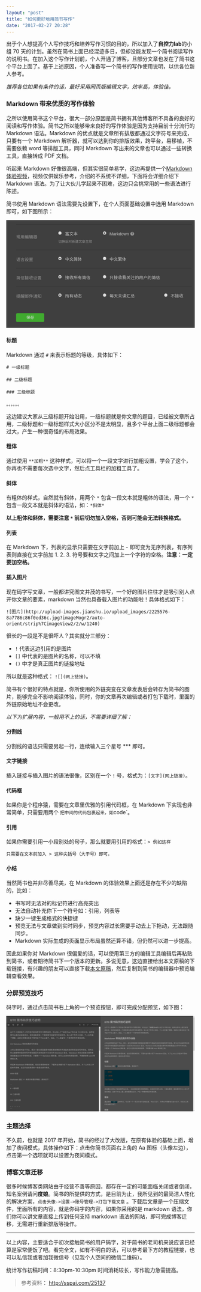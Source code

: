 ```yaml
---
layout: "post"
title: "如何更好地用简书写作"
date: "2017-02-27 20:28"
---
```


出于个人想提高个人写作技巧和培养写作习惯的目的，所以加入了**自控力lab**的小组 70 天的计划。虽然在简书上面已经混迹多日，但却没能发现一个简书阅读写作的说明书。在加入这个写作计划前，个人开通了博客，且部分文章也发在了简书这个平台上面了。基于上述原因，个人准备写一个简书的写作使用说明，以供各位新人参考。

*推荐各位如果有条件的话，最好采用网页版编辑文字，效率高，体验佳。*

### Markdown 带来优质的写作体验

之所以使用简书这个平台，很大一部分原因是简书拥有其他博客所不具备的良好的阅读和写作体验。简书之所以能够带来良好的写作体验是因为支持目前十分流行的 Markdown 语法。Markdown 的优点就是文章所有排版都通过文字符号来完成，只要有一个 Markdown 解析器，就可以达到你的排版效果，跨平台，易移植，不需要依赖 word 等排版工具，同时 Markdown 写出来的文章也可以通过一些转换工具，直接转成 PDF 文档。

听起来 Markdown 好像很高端，但其实很简单易学，这边再提供一个[Markdown体验视频](http://www.zealer.com/post/725.html)，视频仅供娱乐参考，介绍的不系统不详细，下面将会详细介绍下 Markdown 语法。为了让大伙儿学起来不困难，这边只会挑常用的一些语法进行陈述。

简书使用 Markdown 语法需要先设置下，在个人页面基础设置中选用 Markdown 即可，如下图所示：

![设置](https://raw.githubusercontent.com/noparkinghere/noparkinghere.github.io/master/img//2017-02-27-如何更好地用简书写作/1.png)

<!-- more -->

#### 标题 

Markdown 通过 `#` 来表示标题的等级，具体如下：

```
# 一级标题

## 二级标题

### 三级标题

。。。。。。
```

这边建议大家从三级标题开始沿用，一级标题就是你文章的题目，已经被文章所占用，二级标题和一级标题样式大小区分不是太明显，且多个平台上面二级标题都会过大，产生一种很奇怪的布局效果。

#### 粗体

通过使用 `**加粗**` 这种样式，可以将一个一段文字进行加粗设置，学会了这个，你再也不需要每次选中文字，然后点工具栏的加粗工具了。

#### 斜体

有粗体的样式，自然就有斜体，用两个 `*` 包含一段文本就是粗体的语法，用一个 `*` 包含一段文本就是斜体的语法，如：`*斜体*`

**以上粗体和斜体，需要注意 `*` 前后切勿加入空格，否则可能会无法转换格式。**

#### 列表

在 Markdown 下，列表的显示只需要在文字前加上 - 即可变为无序列表，有序列表则直接在文字前加 1. 2. 3. 符号要和文字之间加上一个字符的空格。**注意：一定要加空格。**

#### 插入图片

现在码字写文章，一般都讲究图文并茂的书写，一个好的图片往往才是吸引别人点开你文章的要素，markdown 当然也具备载入图片的功能啦！具体格式如下：

```
![图片](http://upload-images.jianshu.io/upload_images/2225576-8a7786c86f0ed36c.jpg?imageMogr2/auto-orient/strip%7CimageView2/2/w/1240)
```
很长的一段是不是很吓人？其实就分三部分：
- `!` 代表这边引用的是图片
- `[]` 中代表的是图片的名称，可以不填
- `()` 中才是真正图片的链接地址

所以就是这种格式： `![](网上链接)`。

简书有个很好的特点就是，你所使用的外链突变在文章发表后会转存为简书的图片，能够完全不影响阅读体验，同时，你的文章再次编辑或者打包下载时，里面的外链原始地址不会更改。

*以下为扩展内容，一般用不上的话，不需要详细了解：*

#### 分割线

分割线的语法只需要另起一行，连续输入三个星号 *** 即可。

#### 文字链接

插入链接与插入图片的语法很像，区别在一个 `!` 号，格式为：`[文字](网上链接)`。

####  代码框

如果你是个程序猿，需要在文章里优雅的引用代码框，在 Markdown 下实现也非常简单，只需要用两个 ` 把中间的代码包裹起来，如 `code`。

#### 引用

如果你需要引用一小段别处的句子，那么就要用引用的格式：`> 例如这样`

`只需要在文本前加入 > 这种尖括号（大于号）即可。`

#### 小结

当然简书也并非尽善尽美，在 Markdown 的体验效果上面还是存在不少的缺陷的，比如：
- 书写时无法对的标记符进行高亮突出
- 无法自动补充你下一个符号如：引用，列表等
- 缺少一键生成格式的快捷键
- 预览无法与文章做到实时同步，预览内容过长需要手动去上下拖动，无法跟随同步。
- Markdown 实际生成的页面显示布局虽然还算不错，但仍然可以进一步提高。

因此如果你对 Markdown 很偏爱的话，可以使用第三方的编辑工具编辑后再粘贴到简书，或者期待简书下一个版本的更新。多说无意，这边直接给出本文原稿的下载链接，有兴趣的朋友可以直接下载[本文原稿](https://raw.githubusercontent.com/noparkinghere/blog.github.io/master/source/_posts/2017/2017-02-27-%E5%A6%82%E4%BD%95%E6%9B%B4%E5%A5%BD%E5%9C%B0%E7%94%A8%E7%AE%80%E4%B9%A6%E5%86%99%E4%BD%9C.md)，然后复制到简书的编辑器中预览编辑查看效果。

### 分屏预览技巧

码字时，通过点击简书右上角的一个预览按钮，即可完成分配预览，如下图：


![](https://raw.githubusercontent.com/noparkinghere/noparkinghere.github.io/master/img/2017-02-27-如何更好地用简书写作/2.png)

### 主题选择

不久前，也就是 2017 年开始，简书的经过了大改版，在原有体验的基础上面，增加了夜间模式，具体操作如下：点击你简书页面右上角的 Aa 图标（头像左边），点击第一个选项就可以设置为夜间模式。

### 博客文章迁移

很多时候博客类网站由于经营不善等原因，都存在一定的可能面临关闭或者倒闭，知名案例请问**度娘**。简书的所提供的方式，是目前为止，我所见到的最简洁人性化的解决方案，`点击头像->设置->账号管理->打包下载文章` 。下载后文章是一个压缩文件，里面所有的内容，就是你码字的内容，如果你采用的是 markdown 语法，你们你可以讲文章直接上传到任何支持 markdown 语法的网站，即可完成博客迁移，无需进行重新排版等操作。

***

以上内容，主要适合于初次接触简书的用户码字，对于简书的老司机来说应该已经算是家常便饭了吧。看完全文，如有不明白的话，可以参考最下方的教程链接，也可以私信我或者加我微信号（见我个人空间的微信二维码）。

统计写作初稿时间：8:30pm-10:30pm 时间消耗较长，写作能力急需提高。

> 参考资料：
> http://sspai.com/25137

